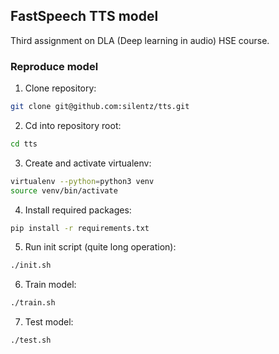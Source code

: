 ## FastSpeech TTS model

Third assignment on DLA (Deep learning in audio) HSE course.

### Reproduce model

1. Clone repository:
```bash
git clone git@github.com:silentz/tts.git
```

2. Cd into repository root:
```bash
cd tts
```

3. Create and activate virtualenv:
```bash
virtualenv --python=python3 venv
source venv/bin/activate
```

4. Install required packages:
```bash
pip install -r requirements.txt
```

5. Run init script (quite long operation):
```bash
./init.sh
```

6. Train model:
```bash
./train.sh
```

7. Test model:
```bash
./test.sh
```
